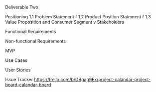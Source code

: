 Deliverable Two

Positioning
1.1  Problem Statement
	f
1.2  Product Position Statement
	f
1.3  Value Proposition and Consumer Segment
	v
Stakeholders

Functional Requirements

Non-functional Requirements

MVP

Use Cases

User Stories

Issue Tracker
https://trello.com/b/DBgag9Ex/project-calandar-project-board-calandar-board
